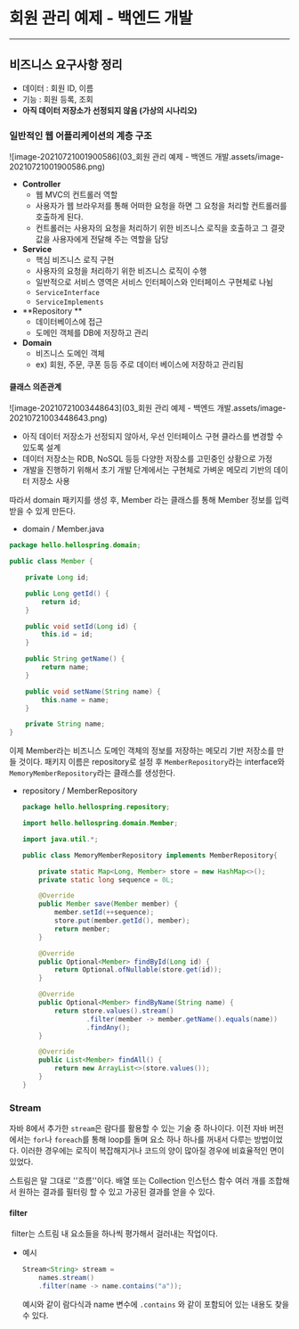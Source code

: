 # 회원 관리 예제 - 백엔드 개발

---



## 비즈니스 요구사항 정리

* 데이터 : 회원 ID, 이름
* 기능 : 회원 등록, 조회
* **아직 데이터 저장소가 선정되지 않음 (가상의 시나리오)**



### 일반적인 웹 어플리케이션의 계층 구조

![image-20210721001900586](03_회원 관리 예제 - 백엔드 개발.assets/image-20210721001900586.png)



* **Controller**  
  * 웹 MVC의 컨트롤러 역할
  * 사용자가 웹 브라우저를 통해 어떠한 요청을 하면 그 요청을 처리할 컨트롤러를 호출하게 된다.
  * 컨트롤러는 사용자의 요청을 처리하기 위한 비즈니스 로직을 호출하고 그 결괏값을 사용자에게 전달해 주는 역할을 담당
* **Service**
  * 핵심 비즈니스 로직 구현
  * 사용자의 요청을 처리하기 위한 비즈니스 로직이 수행
  * 일반적으로 서비스 영역은 서비스 인터페이스와 인터페이스 구현체로 나뉨
  * `ServiceInterface`
  * `ServiceImplements`
* **Repository **
  * 데이터베이스에 접근
  * 도메인 객체를 DB에 저장하고 관리
* **Domain**
  * 비즈니스 도메인 객체
  * ex) 회원, 주문, 쿠폰 등등 주로 데이터 베이스에 저장하고 관리됨



#### 클래스 의존관계

![image-20210721003448643](03_회원 관리 예제 - 백엔드 개발.assets/image-20210721003448643.png)



* 아직 데이터 저장소가 선정되지 않아서, 우선 인터페이스 구현 클라스를 변경할 수 있도록 설계
* 데이터 저장소는 RDB, NoSQL 등등 다양한 저장소를 고민중인 상황으로 가정
* 개발을 진행하기 위해서 초기 개발 단계에서는 구현체로 가벼운 메모리 기반의 데이터 저장소 사용



따라서 domain 패키지를 생성 후, Member 라는 클래스를 통해 Member 정보를 입력 받을 수 있게 만든다.

*  domain / Member.java

  ```java
  package hello.hellospring.domain;
  
  public class Member {
  
      private Long id;
  
      public Long getId() {
          return id;
      }
  
      public void setId(Long id) {
          this.id = id;
      }
  
      public String getName() {
          return name;
      }
  
      public void setName(String name) {
          this.name = name;
      }
  
      private String name;
  }
  ```



이제 Member라는 비즈니스 도메인 객체의 정보를 저장하는 메모리 기반 저장소를 만들 것이다. 패키지 이름은 repository로 설정 후 `MemberRepository`라는 interface와 `MemoryMemberRepository`라는 클래스를 생성한다.

* repository / MemberRepository

  ```java
  package hello.hellospring.repository;
  
  import hello.hellospring.domain.Member;
  
  import java.util.*;
  
  public class MemoryMemberRepository implements MemberRepository{
  
      private static Map<Long, Member> store = new HashMap<>();
      private static long sequence = 0L;
  
      @Override
      public Member save(Member member) {
          member.setId(++sequence);
          store.put(member.getId(), member);
          return member;
      }
  
      @Override
      public Optional<Member> findById(Long id) {
          return Optional.ofNullable(store.get(id));
      }
  
      @Override
      public Optional<Member> findByName(String name) {
          return store.values().stream()
                  .filter(member -> member.getName().equals(name))
                  .findAny();
      }
  
      @Override
      public List<Member> findAll() {
          return new ArrayList<>(store.values());
      }
  }
  
  ```




### Stream

자바 8에서 추가한 `stream`은 람다를 활용할 수 있는 기술 중 하나이다. 이전 자바 버전에서는 `for`나 `foreach`를 통해 loop를 돌며 요소 하나 하나를 꺼내서 다루는 방법이었다. 이러한 경우에는 로직이 복잡해지거나 코드의 양이 많아질 경우에 비효율적인 면이 있었다.

스트림은 말 그대로 ''흐름''이다. 배열 또는 Collection 인스턴스 함수 여러 개를 조합해서 원하는 결과를 필터링 할 수 있고 가공된 결과를 얻을 수 있다.

#### 	filter

​	filter는 스트림 내 요소들을 하나씩 평가해서 걸러내는 작업이다.

* 예시

  ```java
  Stream<String> stream = 
      names.stream()
      .filter(name -> name.contains("a"));
  ```

  예시와 같이 람다식과 name 변수에 `.contains` 와 같이 포함되어 있는 내용도 찾을 수 있다.

